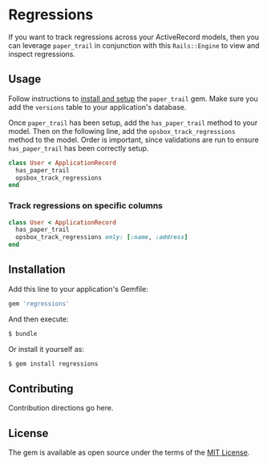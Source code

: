 # Regressions
If you want to track regressions across your ActiveRecord models, then you can leverage `paper_trail` in conjunction with this `Rails::Engine` to view and inspect regressions. 

## Usage
Follow instructions to [install and setup](https://github.com/paper-trail-gem/paper_trail#1b-installation) the `paper_trail` gem. Make sure you add the `versions` table to your application's database. 

Once `paper_trail` has been setup, add the `has_paper_trail` method to your model.
Then on the following line, add the `opsbox_track_regressions` method to the model.
Order is important, since validations are run to ensure `has_paper_trail` has been correctly setup.

```ruby
class User < ApplicationRecord
  has_paper_trail
  opsbox_track_regressions
end
```

### Track regressions on specific columns


```ruby
class User < ApplicationRecord
  has_paper_trail
  opsbox_track_regressions only: [:name, :address]
end
```

## Installation
Add this line to your application's Gemfile:

```ruby
gem 'regressions'
```

And then execute:
```bash
$ bundle
```

Or install it yourself as:
```bash
$ gem install regressions
```

## Contributing
Contribution directions go here.

## License
The gem is available as open source under the terms of the [MIT License](https://opensource.org/licenses/MIT).
